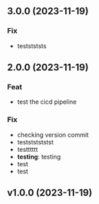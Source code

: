 ## 3.0.0 (2023-11-19)

### Fix

- teststststs

## 2.0.0 (2023-11-19)

### Feat

- test the cicd pipeline

### Fix

- checking version commit
- testststststst
- testttttt
- **testing**: testing
- test
- test

## v1.0.0 (2023-11-19)
